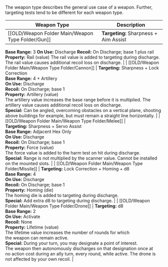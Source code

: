 The weapon type describes the general use case of a weapon. Further, targeting tests tend to be different for each weapon type.

| Weapon Type | Description  |
| ----------- | ------------ |
| [[OLD/Weapon Folder Main/Weapon Type Folder/Gun]]     | **Targeting:** Sharpness + Aim Assist
**Base Range:** 3
**On Use:** Discharge
**Recoil:** On Discharge; base 1 plus rail
**Property:** Rail (value)
The rail value is added to targeting during discharge. The rail value causes additional recoil loss on discharge.     |
| [[OLD/Weapon Folder Main/Weapon Type Folder/Cannon]]  | **Targeting:** Sharpness + Lock Correction  
**Base Range:** 4 + Artillery  
**On Use:** Discharge  
**Recoil:** On Discharge; base 1  
**Property:** Artillery (value)  
The artillery value increases the base range before it is multiplied. The artillery value causes additional recoil loss on discharge.  
**Special:** Can be angled, overcoming obstacles on a vertical plane, shooting above buildings for example, but must remain a straight line horizontally.  |
| [[OLD/Weapon Folder Main/Weapon Type Folder/Melee]]   | **Targeting:** Sharpness + Servo Assist  
**Base Range:** Adjacent Hex Only  
**On Use:** Discharge  
**Recoil:** On Discharge; base 1  
**Property:** Force (value)  
The force value is added to the harm test on hit during discharge.  
**Special:** Range is not multiplied by the scanner value. Cannot be installed on the mounted slots.   |
| [[OLD/Weapon Folder Main/Weapon Type Folder/Missile]] | **Targeting:** Lock Correction + Homing + d8  
**Base Range:** 4  
**On Use:** Discharge  
**Recoil:** On Discharge; base 1  
**Property:** Homing (die)  
The homing die is added to targeting during discharge.  
**Special:** Add extra d8 to targeting during discharge. |
| [[OLD/Weapon Folder Main/Weapon Type Folder/Drone]]   | **Targeting:** d8  
**Base Range:** 2  
**On Use:** Activate  
**Recoil:** None  
**Property:** Lifetime (value)  
The lifetime value increases the number of rounds for which the weapon can remain active.  
**Special:** During your turn, you may designate a point of interest. The weapon then autonomously discharges on that designation once at no action cost during an ally turn, every round, while active. The drone is not affected by your own recoil.   |
